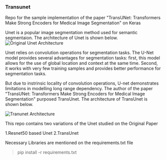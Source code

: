 ### Transunet
Repo for the sample implementation of the paper "TransUNet: Transformers Make Strong Encoders for Medical Image Segmentation" on Keras

Unet is a popular image segmentation method used for semantic segmentaion. The architecture of Unet is shown below.
![Original Unet Architecture](https://miro.medium.com/v2/resize:fit:4800/format:webp/0*38vydfXeaN0Nc1p7.png)

Unet relies on convolution operations for segmentation tasks. The U-Net model provides several advantages for segmentation tasks: first, this model allows for the use of global location and context at the same time. Second, it works with very few training samples and provides better performance for segmentation tasks.

But due to instrinsic locality of convolution operations, U-net demonstrates limitations in modelling long range dependency. The author of the paper "TransUNet: Transformers Make Strong Encoders for Medical Image Segmentation" purposed TransUnet. The architecture of TransUnet is shown below.

![Tranunet Architecture](https://miro.medium.com/v2/resize:fit:1400/format:webp/1*1l_NSL1H1Evbn6IImZzx0A.png)


This repo contains two variations of the Unet studied on the Original Paper

1.Resnet50 based Unet
2.TransUnet

Necessary Libraries are mentioned on the requirements.txt file
>pip install -r requirements.txt
